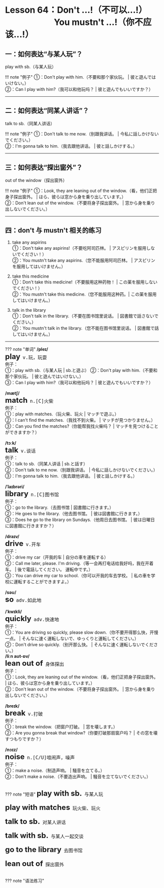 # Lesson 64：Don't ...!（不可以...!）<br>　　　　　&nbsp;&nbsp;&nbsp;You mustn't ...!（你不应该...!）


## 一：如何表达“与某人玩”？

play with sb.（与某人玩）

!!! note "例子"
    ①：Don't play with him.（不要和那个家伙玩。 | 彼と遊んではいけない。）<br>
    ②：Can I play with him?（我可以和他玩吗？ | 彼と遊んでもいいですか？）<br>


---
## 二：如何表达“同某人讲话”？

talk to sb.（同某人讲话）

!!! note "例子"
    ①：Don't talk to me now.（别跟我讲话。 | 今私に話しかけないでください。）<br>
    ②：I'm gonna talk to him.（我去跟他讲话。 | 彼と話しかけする。）<br>


---
## 三：如何表达“探出窗外”？

out of the window（探出窗外）

!!! note "例子"
    ①：Look, they are leaning out of the window.（看，他们正把身子探出窗外。 | ほら、彼らは窓から身を乗り出しています。）<br>
    ②：Don't lean out of the window.（不要将身子探出窗外。 | 窓から身を乗り出しないでください。）<br>


---
## 四：don't 与 mustn't 相关的练习

1. take any aspirins<br>
①：Don't take any aspirins!（不要吃阿司匹林。 | アスピリンを服用しないでください！）<br>
②：You mustn't take any aspirins.（您不能服用阿司匹林。 | アスピリンを服用してはいけません。）<br>

2. take this medicine<br>
①：Don't take this medicine!（不要服用这种药物！ | この薬を服用しないでください！）<br>
②：You mustn't take this medicine.（您不能服用这种药。| この薬を服用してはいけません。）<br>

3. talk in the library<br>
①：Don't talk in the library.（不要在图书馆里说话。 | 図書館で話さないでください。）<br>
②：You mustn't talk in the library.（您不能在图书馆里说话。 | 図書館で話してはいけません。）<br>


---
??? note "单词"
    **/pleɪ/**<br>
    <font size=5>**play**</font>&nbsp;&nbsp;<font size=4>`v.玩，玩耍`</font><br>
    例子：<br>
    ①：play with sb.（与某人玩 | sb.と遊ぶ）
    ②：Don't play with him.（不要和那个家伙玩。 | 彼と遊んではいけない。）<br>
    ③：Can I play with him?（我可以和他玩吗？ | 彼と遊んでもいいですか？）<br>
    <br>
    **/mætʃ/**<br>
    <font size=5>**match**</font>&nbsp;&nbsp;<font size=4>`n.[C]火柴`</font><br>
    例子：<br>
    ①：play with matches.（玩火柴、玩火 | マッチで遊ぶ。）<br>
    ②：I can't find the matches.（我找不到火柴。 | マッチが見つかりません。）<br>
    ③：Can you find the matches?（你能帮我找火柴吗？ | マッチを見つけることができますか？）<br>
    <br>
    **/tɔːk/**<br>
    <font size=5>**talk**</font>&nbsp;&nbsp;<font size=4>`v.谈话`</font><br>
    例子：<br>
    ①：talk to sb.（同某人讲话 | sb.と話す）<br>
    ②：Don't talk to me now.（别跟我讲话。 | 今私に話しかけないでください。）<br>
    ③：I'm gonna talk to him.（我去跟他讲话。 | 彼と話しかけする。）<br>
    <br>
    **/ˈlaɪbrəri/**<br>
    <font size=5>**library**</font>&nbsp;&nbsp;<font size=4>`n.[C]图书馆`</font><br>
    例子：<br>
    ①：go to the library.（去图书馆 | 図書館に行きます。）<br>
    ②：He goes to the library.（他去图书馆。 | 彼は図書館に行きます。）<br>
    ③：Does he go to the library on Sundays.（他周日去图书馆。 | 彼は日曜日に図書館に行きますか？）<br>
    <br>
    **/draɪv/**<br>
    <font size=5>**drive**</font>&nbsp;&nbsp;<font size=4>`v.开车`</font><br>
    例子：<br>
    ①：drive my car（开我的车 | 自分の車を運転する）<br>
    ②：Call me later, please. I'm driving.（等一会再打电话给我好吗，我在开着车。 | 後で電話してください。 運転中です。）<br>
    ③：You can drive my car to school.（你可以开我的车去学校。 | 私の車を学校に運転することができますよ。）<br>
    <br>
    **/səʊ/**<br>
    <font size=5>**so**</font>&nbsp;&nbsp;<font size=4>`adv.如此地`</font><br>
    <br>
    **/ˈkwɪkli/**<br>
    <font size=5>**quickly**</font>&nbsp;&nbsp;<font size=4>`adv.快速地`</font><br>
    例子：<br>
    ①：You are driving so quickly, please slow down.（你不要开得那么快，开慢一点。 | そんなに速く運転しないで、ゆっくりと運転してください。）<br>
    ②：Don't drive so quickly.（别开那么快。 | そんなに速く運転しないでください。）
    <br>
    **/liːn aʊt-ɒv/**<br>
    <font size=5>**lean out of**</font>&nbsp;&nbsp;<font size=4>`身体探出`</font><br>
    例子：<br>
    ①：Look, they are leaning out of the window.（看，他们正把身子探出窗外。 | ほら、彼らは窓から身を乗り出しています。）<br>
    ②：Don't lean out of the window.（不要将身子探出窗外。 | 窓から身を乗り出しないでください。）<br>
    <br>
    **/breɪk/**<br>
    <font size=5>**break**</font>&nbsp;&nbsp;<font size=4>`v.打破`</font><br>
    例子：<br>
    ①：break the window.（把窗户打破。 | 窓を壊します。）<br>
    ②：Are you gonna break that window?（你要打破那扇窗户吗？ | その窓を壊すつもりですか？）<br>
    <br>
    **/nɔɪz/**<br>
    <font size=5>**noise**</font>&nbsp;&nbsp;<font size=4>`n.[C/U]喧闹声，噪声`</font><br>
    例子：<br>
    ①：make a noise.（制造声响。 | 騒音を立てる。）<br>
    ②：Don't make a noise.（不要造出声响。 | 騒音を立てないでください。）<br>
    <br>

??? note "短语"
    <font size=5>**play with sb.**</font>&nbsp;&nbsp;<font size=4>`与某人玩`</font><br>
    <br>
    <font size=5>**play with matches**</font>&nbsp;&nbsp;<font size=4>`玩火柴、玩火`</font><br>
    <br>
    <font size=5>**talk to sb.**</font>&nbsp;&nbsp;<font size=4>`对某人讲话`</font><br>
    <br>
    <font size=5>**talk with sb.**</font>&nbsp;&nbsp;<font size=4>`与某人一起交谈`</font><br>
    <br>
    <font size=5>**go to the library**</font>&nbsp;&nbsp;<font size=4>`去图书馆`</font><br>
    <br>
    <font size=5>**lean out of**</font>&nbsp;&nbsp;<font size=4>`探出窗外`</font><br>
    <br>


??? note "语法练习"

